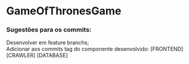 # GameOfThronesGame

### Sugestões para os commits:
Desenvolver em feature branchs; \
Adicionar aos commits tag do componente desenvolvido: [FRONTEND] [CRAWLER] [DATABASE]

